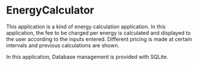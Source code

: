# EnergyCalculator

This application is a kind of energy calculation application. 
In this application, the fee to be charged per energy is calculated and displayed to the user according to the inputs entered. 
Different pricing is made at certain intervals and previous calculations are shown.

In this application, Database management is provided with SQLite.
